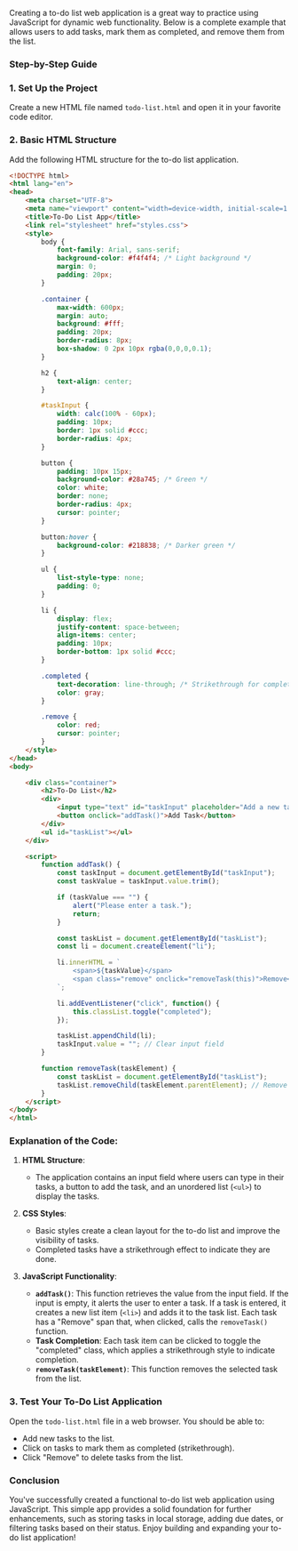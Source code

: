 Creating a to-do list web application is a great way to practice using JavaScript for dynamic web functionality. Below is a complete example that allows users to add tasks, mark them as completed, and remove them from the list.

### Step-by-Step Guide

### 1. Set Up the Project

Create a new HTML file named `todo-list.html` and open it in your favorite code editor.

### 2. Basic HTML Structure

Add the following HTML structure for the to-do list application.

```html
<!DOCTYPE html>
<html lang="en">
<head>
    <meta charset="UTF-8">
    <meta name="viewport" content="width=device-width, initial-scale=1.0">
    <title>To-Do List App</title>
    <link rel="stylesheet" href="styles.css">
    <style>
        body {
            font-family: Arial, sans-serif;
            background-color: #f4f4f4; /* Light background */
            margin: 0;
            padding: 20px;
        }

        .container {
            max-width: 600px;
            margin: auto;
            background: #fff;
            padding: 20px;
            border-radius: 8px;
            box-shadow: 0 2px 10px rgba(0,0,0,0.1);
        }

        h2 {
            text-align: center;
        }

        #taskInput {
            width: calc(100% - 60px);
            padding: 10px;
            border: 1px solid #ccc;
            border-radius: 4px;
        }

        button {
            padding: 10px 15px;
            background-color: #28a745; /* Green */
            color: white;
            border: none;
            border-radius: 4px;
            cursor: pointer;
        }

        button:hover {
            background-color: #218838; /* Darker green */
        }

        ul {
            list-style-type: none;
            padding: 0;
        }

        li {
            display: flex;
            justify-content: space-between;
            align-items: center;
            padding: 10px;
            border-bottom: 1px solid #ccc;
        }

        .completed {
            text-decoration: line-through; /* Strikethrough for completed tasks */
            color: gray;
        }

        .remove {
            color: red;
            cursor: pointer;
        }
    </style>
</head>
<body>

    <div class="container">
        <h2>To-Do List</h2>
        <div>
            <input type="text" id="taskInput" placeholder="Add a new task...">
            <button onclick="addTask()">Add Task</button>
        </div>
        <ul id="taskList"></ul>
    </div>

    <script>
        function addTask() {
            const taskInput = document.getElementById("taskInput");
            const taskValue = taskInput.value.trim();

            if (taskValue === "") {
                alert("Please enter a task.");
                return;
            }

            const taskList = document.getElementById("taskList");
            const li = document.createElement("li");

            li.innerHTML = `
                <span>${taskValue}</span>
                <span class="remove" onclick="removeTask(this)">Remove</span>
            `;

            li.addEventListener("click", function() {
                this.classList.toggle("completed");
            });

            taskList.appendChild(li);
            taskInput.value = ""; // Clear input field
        }

        function removeTask(taskElement) {
            const taskList = document.getElementById("taskList");
            taskList.removeChild(taskElement.parentElement); // Remove the task
        }
    </script>
</body>
</html>
```

### Explanation of the Code:

1. **HTML Structure**:
   - The application contains an input field where users can type in their tasks, a button to add the task, and an unordered list (`<ul>`) to display the tasks.

2. **CSS Styles**:
   - Basic styles create a clean layout for the to-do list and improve the visibility of tasks.
   - Completed tasks have a strikethrough effect to indicate they are done.

3. **JavaScript Functionality**:
   - **`addTask()`**: This function retrieves the value from the input field. If the input is empty, it alerts the user to enter a task. If a task is entered, it creates a new list item (`<li>`) and adds it to the task list. Each task has a "Remove" span that, when clicked, calls the `removeTask()` function.
   - **Task Completion**: Each task item can be clicked to toggle the "completed" class, which applies a strikethrough style to indicate completion.
   - **`removeTask(taskElement)`**: This function removes the selected task from the list.

### 3. Test Your To-Do List Application

Open the `todo-list.html` file in a web browser. You should be able to:
- Add new tasks to the list.
- Click on tasks to mark them as completed (strikethrough).
- Click "Remove" to delete tasks from the list.

### Conclusion

You've successfully created a functional to-do list web application using JavaScript. This simple app provides a solid foundation for further enhancements, such as storing tasks in local storage, adding due dates, or filtering tasks based on their status. Enjoy building and expanding your to-do list application!
